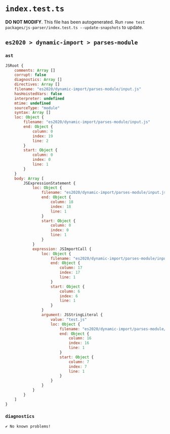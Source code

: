 # `index.test.ts`

**DO NOT MODIFY**. This file has been autogenerated. Run `rome test packages/js-parser/index.test.ts --update-snapshots` to update.

## `es2020 > dynamic-import > parses-module`

### `ast`

```javascript
JSRoot {
	comments: Array []
	corrupt: false
	diagnostics: Array []
	directives: Array []
	filename: "es2020/dynamic-import/parses-module/input.js"
	hasHoistedVars: false
	interpreter: undefined
	mtime: undefined
	sourceType: "module"
	syntax: Array []
	loc: Object {
		filename: "es2020/dynamic-import/parses-module/input.js"
		end: Object {
			column: 0
			index: 19
			line: 2
		}
		start: Object {
			column: 0
			index: 0
			line: 1
		}
	}
	body: Array [
		JSExpressionStatement {
			loc: Object {
				filename: "es2020/dynamic-import/parses-module/input.js"
				end: Object {
					column: 18
					index: 18
					line: 1
				}
				start: Object {
					column: 0
					index: 0
					line: 1
				}
			}
			expression: JSImportCall {
				loc: Object {
					filename: "es2020/dynamic-import/parses-module/input.js"
					end: Object {
						column: 17
						index: 17
						line: 1
					}
					start: Object {
						column: 6
						index: 6
						line: 1
					}
				}
				argument: JSStringLiteral {
					value: "test.js"
					loc: Object {
						filename: "es2020/dynamic-import/parses-module/input.js"
						end: Object {
							column: 16
							index: 16
							line: 1
						}
						start: Object {
							column: 7
							index: 7
							line: 1
						}
					}
				}
			}
		}
	]
}
```

### `diagnostics`

```
✔ No known problems!

```
